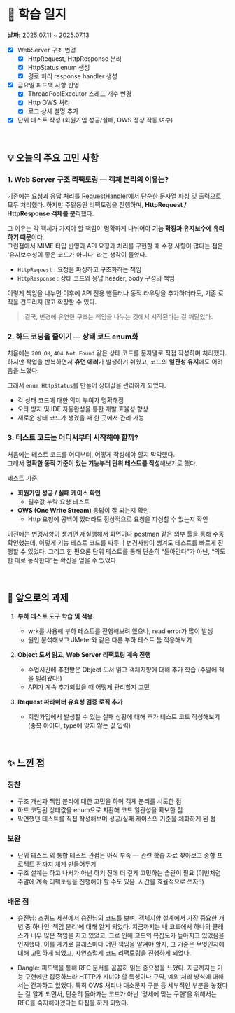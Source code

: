 # 📝 학습 일지  
**날짜:** 2025.07.11 ~ 2025.07.13  

- [X] WebServer 구조 변경
   - [X] HttpRequest, HttpResponse 분리
   - [X] HttpStatus enum 생성
   - [X] 경로 처리 response handler 생성
- [X] 금요일 피드백 사항 반영
   - [X] ThreadPoolExecutor 스레드 개수 변경
   - [X] Http OWS 처리
   - [X] 로그 상세 설명 추가
- [X] 단위 테스트 작성 (회원가입 성공/실패, OWS 정상 작동 여부)  
<br/>

## 💡 오늘의 주요 고민 사항

### 1. Web Server 구조 리팩토링 — 객체 분리의 이유는?

기존에는 요청과 응답 처리를 RequestHandler에서 단순한 문자열 파싱 및 출력으로 모두 처리했다. 하지만 주말동안 리팩토링을 진행하며, **HttpRequest / HttpResponse 객체를 분리**했다.  

그 이유는 각 객체가 가져야 할 책임이 명확하게 나뉘어야 **기능 확장과 유지보수에 유리하기 때문**이다.  
그런점에서 MIME 타입 반영과 API 요청과 처리를 구현할 때 수정 사항이 많다는 점은 '유지보수성이 좋은 코드가 아니다' 라는 생각이 들었다.
- `HttpRequest` : 요청을 파싱하고 구조화하는 책임  
- `HttpResponse` : 상태 코드와 응답 header, body 구성의 책임  

이렇게 책임을 나누면 이후에 API 전용 핸들러나 동적 라우팅을 추가하더라도, 기존 로직을 건드리지 않고 확장할 수 있다.  
> 결국, 변경에 유연한 구조는 책임을 나누는 것에서 시작된다는 걸 깨달았다.  

### 2. 하드 코딩을 줄이기 — 상태 코드 enum화

처음에는 `200 OK`, `404 Not Found` 같은 상태 코드를 문자열로 직접 작성하며 처리했다.  
하지만 작업을 반복하면서 **휴먼 에러**가 발생하기 쉬웠고, 코드의 **일관성 유지**에도 어려움을 느꼈다.  

그래서 `enum HttpStatus`를 만들어 상태값을 관리하게 되었다.  
- 각 상태 코드에 대한 의미 부여가 명확해짐
- 오타 방지 및 IDE 자동완성을 통한 개발 효율성 향상  
- 새로운 상태 코드가 생겼을 때 한 곳에서 관리 가능  

### 3. 테스트 코드는 어디서부터 시작해야 할까?

처음에는 테스트 코드를 어디부터, 어떻게 작성해야 할지 막막했다.  
그래서 **명확한 동작 기준이 있는 기능부터 단위 테스트를 작성**해보기로 했다.  

테스트 기준:  
- **회원가입 성공 / 실패 케이스 확인**  
  - 필수값 누락 요청 테스트  
- **OWS (One Write Stream)** 응답이 잘 되는지 확인  
  - Http 요청에 공백이 있더라도 정상적으로 요청을 파싱할 수 있는지 확인 

이전에는 변경사항이 생기면 재실행해서 화면이나 postman 같은 외부 툴을 통해 수동 확인했는데, 이렇게 기능 테스트 코드를 짜두니 변경사항이 생겨도 테스트를 빠르게 진행할 수 있었다. 
그리고 한 편으론 단위 테스트를 통해 단순히 “돌아간다”가 아닌, “의도한 대로 동작한다”는 확신을 얻을 수 있었다.  

<br/>

## 🔧 앞으로의 과제  

1. **부하 테스트 도구 학습 및 적용**  
   - wrk를 사용해 부하 테스트를 진행해보려 했으나, read error가 많이 발생
   - 원인 분석해보고 JMeter와 같은 다른 부하 테스트 툴 적용해보기

2. **Object 도서 읽고, Web Server 리팩토링 계속 진행**
   - 수업시간에 추천받은 Object 도서 읽고 객체지향에 대해 추가 학습 (주말에 책을 빌려왔다!)
   - API가 계속 추가되었을 때 어떻게 관리할지 고민

3. **Request 파라미터 유효성 검증 로직 추가**  
   - 회원가입에서 발생할 수 있는 실패 상황에 대해 추가 테스트 코드 작성해보기 (중복 아이디, type에 맞지 않는 값 입력)

<br/>

## ✨ 느낀 점

### 칭찬  
- 구조 개선과 책임 분리에 대한 고민을 하며 객체 분리를 시도한 점  
- 하드 코딩된 상태값을 enum으로 치환해 코드 일관성을 확보한 점  
- 막연했던 테스트를 직접 작성해보며 성공/실패 케이스의 기준을 체화하게 된 점  

### 보완   
- 단위 테스트 외 통합 테스트 관점은 아직 부족 — 관련 학습 자료 찾아보고 종합 프로젝트 전까지 체계 만들어두기
- 구조 설계는 하고 나서가 아닌 하기 전에 더 깊게 고민하는 습관이 필요 (이번처럼 주말에 계속 리팩토링을 진행해야 할 수도 있음. 시간을 효율적으로 쓰자!!)

### 배운 점  
- 승진님: 스쿼드 세션에서 승진님의 코드를 보며, 객체지향 설계에서 가장 중요한 개념 중 하나인 ‘책임 분리’에 대해 알게 되었다.
지금까지는 내 코드에서 하나의 클래스가 너무 많은 책임을 지고 있었고, 그로 인해 코드의 복잡도가 높아지고 있었음을 인지했다.
이를 계기로 클래스마다 어떤 책임을 맡겨야 할지, 그 기준은 무엇인지에 대해 고민하게 되었고, 자연스럽게 코드 리팩토링을 진행하게 되었다.

- Dangle: 피드백을 통해 RFC 문서를 꼼꼼히 읽는 중요성을 느꼈다.
지금까지는 기능 구현에만 집중하느라 HTTP가 지녀야 할 특성이나 규약, 예외 처리 방식에 대해서는 간과하고 있었다.
특히 OWS 처리나 대소문자 구분 등 세부적인 부분을 놓쳤다는 걸 알게 되면서, 단순히 돌아가는 코드가 아닌 '명세에 맞는 구현'을 위해서는 RFC를 숙지해야겠다는 다짐을 하게 되었다.
<br/>
